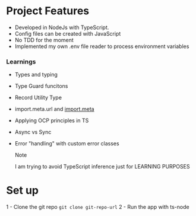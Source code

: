 # Project Features

- Developed in NodeJs with TypeScript.
- Config files can be created with JavaScript
- No TDD for the moment
- Implemented my own .env file reader to process environment variables

### Learnings

- Types and typing
- Type Guard funcitons
- Record Utility Type
- import.meta.url and [import.meta](https://developer.mozilla.org/es/docs/Web/JavaScript/Reference/Operators/import.meta)
- Applying OCP principles in TS
- Async vs Sync
- Error "handling" with custom error classes

  > [!NOTE]
  > I am trying to avoid TypeScript inference just for LEARNING PURPOSES

# Set up

1 - Clone the git repo `git clone git-repo-url`
2 - Run the app with ts-node
